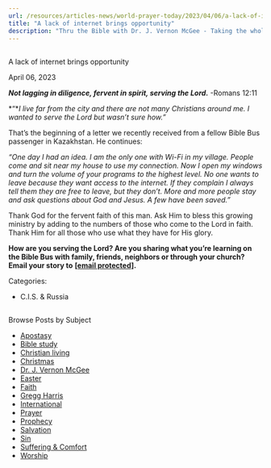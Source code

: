 ```yaml
---
url: /resources/articles-news/world-prayer-today/2023/04/06/a-lack-of-internet-brings-opportunity
title: "A lack of internet brings opportunity"
description: "Thru the Bible with Dr. J. Vernon McGee - Taking the whole Word to the whole world"
---
```







## 
 A lack of internet brings opportunity


April 06, 2023
![]()




***Not lagging in diligence, fervent in spirit, serving the Lord.*** -Romans 12:11

*“**I live far from the city and there are not many Christians around me. I wanted to serve the Lord but wasn’t sure how.”*

That’s the beginning of a letter we recently received from a fellow Bible Bus passenger in Kazakhstan. He continues:

*“One day I had an idea. I am the only one with Wi-Fi in my village. People come and sit near my house to use my connection. Now I open my windows and turn the volume of your programs to the highest level. No one wants to leave because they want access to the internet. If they complain I always tell them they are free to leave, but they don’t. More and more people stay and ask questions about God and Jesus. A few have been saved.”*

Thank God for the fervent faith of this man. Ask Him to bless this growing ministry by adding to the numbers of those who come to the Lord in faith. Thank Him for all those who use what they have for His glory.

**How are you serving the Lord? Are you sharing what you’re learning on the Bible Bus with family, friends, neighbors or through your church? Email your story to** [**[email protected]**](/cdn-cgi/l/email-protection#13515a515f56514640534747513d7c6174)**.**



Categories: 


* C.I.S. & Russia









## 
 Browse Posts by Subject


* [Apostasy](/resources/articles-news/-in-tags/tags/Apostasy)
* [Bible study](/resources/articles-news/-in-tags/tags/Bible-study)
* [Christian living](/resources/articles-news/-in-tags/tags/Christian-living)
* [Christmas](/resources/articles-news/-in-tags/tags/Christmas)
* [Dr. J. Vernon McGee](/resources/articles-news/-in-tags/tags/Dr-J-Vernon-McGee)
* [Easter](/resources/articles-news/-in-tags/tags/easter)
* [Faith](/resources/articles-news/-in-tags/tags/Faith)
* [Gregg Harris](/resources/articles-news/-in-tags/tags/Gregg-Harris)
* [International](/resources/articles-news/-in-tags/tags/International)
* [Prayer](/resources/articles-news/-in-tags/tags/prayer)
* [Prophecy](/resources/articles-news/-in-tags/tags/Prophecy)
* [Salvation](/resources/articles-news/-in-tags/tags/Salvation)
* [Sin](/resources/articles-news/-in-tags/tags/sin)
* [Suffering & Comfort](/resources/articles-news/-in-tags/tags/Suffering-Comfort)
* [Worship](/resources/articles-news/-in-tags/tags/worship)






